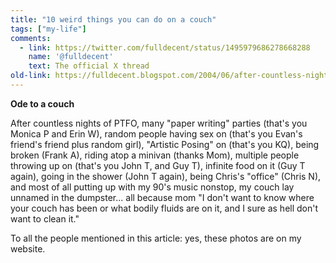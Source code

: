 ```yaml
---
title: "10 weird things you can do on a couch"
tags: ["my-life"]
comments:
  - link: https://twitter.com/fulldecent/status/1495979686278668288
    name: '@fulldecent'
    text: The official X thread
old-link: https://fulldecent.blogspot.com/2004/06/after-countless-nights-of-ptfo-many.html
---
```


**Ode to a couch**

After countless nights of PTFO, many "paper writing" parties (that's you Monica P and Erin W), random people having sex on (that's you Evan's friend's friend plus random girl), "Artistic Posing" on (that's you KQ), being broken (Frank A), riding atop a minivan (thanks Mom), multiple people throwing up on (that's you John T, and Guy T), infinite food on it (Guy T again), going in the shower (John T again), being Chris's "office" (Chris N), and most of all putting up with my 90's music nonstop, my couch lay unnamed in the dumpster... all because mom "I don't want to know where your couch has been or what bodily fluids are on it, and I sure as hell don't want to clean it."

To all the people mentioned in this article: yes, these photos are on my website.

